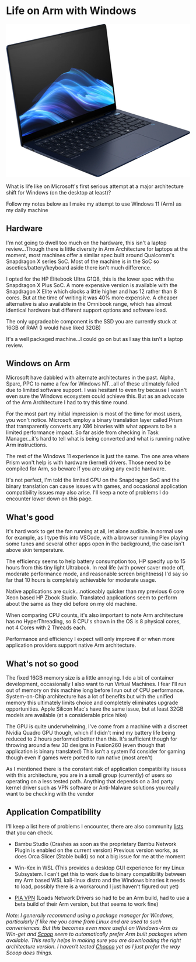 # Life on Arm with Windows

![HP Elitebook Ultra G1Q8](../img/elitebook.webp)

What is life like on Microsoft's first serious attempt at a major architecture shift for Windows (on the desktop at least)?

Follow my notes below as I make my attempt to use Windows 11 (Arm) as my daily machine

## Hardware

I'm not going to dwell too much on the hardware, this isn't a laptop review...Though there is little diversity in Arm Architecture for laptops at the moment, most machines offer a similar spec built around Qualcomm's Snapdragon X series SoC. Most of the machine is in the SoC so ascetics/battery/keyboard aside there isn't much difference.

I opted for the HP Elitebook Ultra G1Q8, this is the lower spec with the Snapdragon X Plus SoC. A more expensive version is available with the Snapdragon X Elite which clocks a little higher and has 12 rather than 8 cores. But at the time of writing it was 40% more expensive. A cheaper alternative is also available in the Omnibook range, which has almost identical hardware but different support options and software load.

The only upgradeable component is the SSD you are currently stuck at 16GB of RAM (I would have liked 32GB)

It's a well packaged machine...I could go on but as I say this isn't a laptop review.

## Windows on Arm

Microsoft have dabbled with alternate architectures in the past. Alpha, Sparc, PPC to name a few for Windows NT...all of these ultimately failed due to limited software support. I was hesitant to even try because I wasn't even sure the Windows ecosystem could achieve this. But as an advocate of the Arm Architecture I had to try this time round.

For the most part my initial impression is most of the time for most users, you won't notice. Microsoft employ a binary translation layer called Prism that transparently converts any X86 binaries with what appears to be a limited performance impact. So far aside from checking in Task Manager...it's hard to tell what is being converted and what is running native Arm instructions.

The rest of the Windows 11 experience is just the same. The one area where Prism won't help is with hardware (kernel) drivers. Those need to be compiled for Arm, so beware if you are using any exotic hardware.

It's not perfect, I'm told the limited GPU on the Snapdragon SoC and the binary translation can cause issues with games, and occasional application compatibility issues may also arise. I'll keep a note of problems I do encounter lower down on this page.

## What's good

It's hard work to get the fan running at all, let alone audible. In normal use for example, as I type this into VSCode, with a browser running Plex playing some tunes and several other apps open in the background, the case isn't above skin temperature. 

The efficiency seems to help battery consumption too, HP specify up to 15 hours from this tiny light Ultrabook. In real life (with power saver mode off, moderate performance mode, and reasonable screen brightness) I'd say so far that 10 hours is completely achievable for moderate usage.

Native applications are quick...noticeably quicker than my previous 6 core Xeon based HP Zbook Studio. Translated applications seem to perform about the same as they did before on my old machine.

When comparing CPU counts, it's also important to note Arm architecture has no HyperThreading, so 8 CPU's shown in the OS is 8 physical cores, not 4 Cores with 2 Threads each.

Performance and efficiency I expect will only improve if or when more application providers support native Arm architecture.

## What's not so good

The fixed 16GB memory size is a little annoying. I do a bit of container development, occasionally I also want to run Virtual Machines. I fear I'll run out of memory on this machine long before I run out of CPU performance. System-on-Chip architecture has a lot of benefits but with the unified memory this ultimately limits choice and completely eliminates upgrade opportunities. Apple Silicon Mac's have the same issue, but at least 32GB models are available (at a considerable price hike)

The GPU is quite underwhelming, I've come from a machine with a discreet Nvidia Quadro GPU though, which if I didn't mind my battery life being reduced to 2 hours performed better than this. It's sufficient though for throwing around a few 3D designs in Fusion260 (even though that application is binary translated) This isn't a system I'd consider for gaming though even if games were ported to run native (most aren't)

As I mentioned there is the constant risk of application compatibility issues with this architecture, you are in a small group (currently) of users so operating on a less tested path. Anything that depends on a 3rd party kernel driver such as VPN software or Anti-Malware solutions you really want to be checking with the vendor

## Application Compatibility

I'll keep a list here of problems I encounter, there are also community [lists](https://windowsonarm.org/) that you can check.

* Bambu Studio (Crashes as soon as the proprietary Bambu Network Plugin is enabled on the current version) Previous version works, as does Orca Slicer (Stable build) so not a big issue for me at the moment

* Win-Kex in WSL (This provides a desktop GUI experience for my Linux Subsystem. I can't get this to work due to binary compatibility between my Arm based WSL kali-linux distro and the Windows binaries it needs to load, possibly there is a workaround I just haven't figured out yet)

* [PIA VPN](https://www.privateinternetaccess.com) (Loads Network Drivers so had to be an Arm build, had to use a beta build of their Arm version, but that seems to work fine)

*Note: I generally recommend using a package manager for Windows, particularly if like me you came from Linux and are used to such conveniences. But this becomes even more useful on Windows-Arm as Win-get and [Scoop](https://scoop.sh/) seem to automatically prefer Arm built packages when available. This really helps in making sure you are downloading the right architecture version. I haven't tested [Chocco](https://chocolatey.org/) yet as I just prefer the way Scoop does things.*